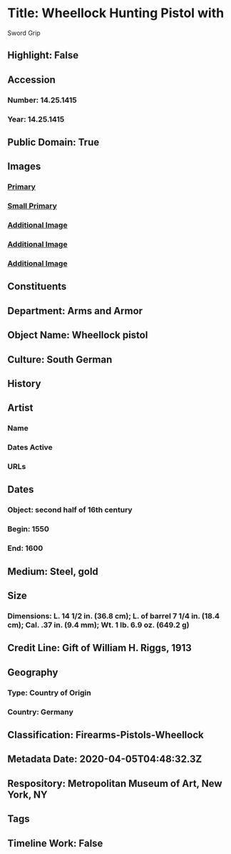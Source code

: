 # Title: Wheellock Hunting Pistol with 
Sword Grip
## Highlight: False
## Accession
### Number: 14.25.1415
### Year: 14.25.1415
## Public Domain: True
## Images
### [Primary](https://images.metmuseum.org/CRDImages/aa/original/LC-14_25_1415-004.jpg)
### [Small Primary](https://images.metmuseum.org/CRDImages/aa/web-large/LC-14_25_1415-004.jpg)
### [Additional Image](https://images.metmuseum.org/CRDImages/aa/original/LC-14_25_1415-005.jpg)
### [Additional Image](https://images.metmuseum.org/CRDImages/aa/original/LC-14_25_1415-006.jpg)
### [Additional Image](https://images.metmuseum.org/CRDImages/aa/original/LC-14_25_1415-007.jpg)
## Constituents
## Department: Arms and Armor
## Object Name: Wheellock pistol
## Culture: South German
## History
## Artist
### Name
### Dates Active
### URLs
## Dates
### Object: second half of 16th century
### Begin: 1550
### End: 1600
## Medium: Steel, gold
## Size
### Dimensions: L. 14 1/2 in. (36.8 cm); L. of barrel 7 1/4 in. (18.4 cm); Cal. .37 in. (9.4 mm); Wt. 1 lb. 6.9 oz. (649.2 g)
## Credit Line: Gift of William H. Riggs, 1913
## Geography
### Type: Country of Origin
### Country: Germany
## Classification: Firearms-Pistols-Wheellock
## Metadata Date: 2020-04-05T04:48:32.3Z
## Respository: Metropolitan Museum of Art, New York, NY
## Tags
## Timeline Work: False